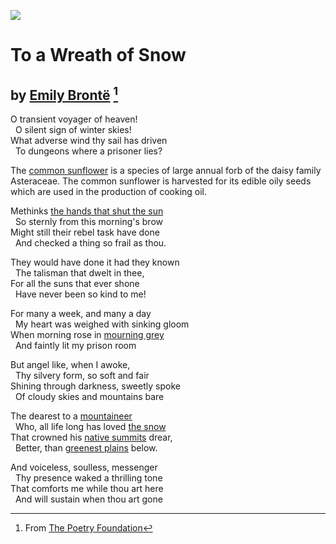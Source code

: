 [![](https://v3.juncture-digital.org/images/wb.svg)](https://v3.juncture-digital.org/wb)

# To a Wreath of Snow
## by [Emily Brontë](Q80137) [^1]
[^1]: From [The Poetry Foundation](https://www.poetryfoundation.org/poems/161908/to-a-wreath-of-snow)

O transient voyager of heaven!<br/>
&nbsp;&nbsp;O silent sign of winter skies!<br/> 
What adverse wind thy sail has driven<br/>
&nbsp;&nbsp;To dungeons where a prisoner lies?

The [common sunflower](Q171497) is a species of large annual forb of the daisy family Asteraceae. The common sunflower is harvested for its edible oily seeds which are used in the production of cooking oil.

<param ve-media right width=60%
    -  wc:Dülmen,_Naturschutzgebiet_-Am_Enteborn-_--_2014_--_0202.jpg
    -  wc:Forest_road_Slavne_2017_G8.jpg >
    
Methinks [the hands that shut the sun](Q8074) <br/>
&nbsp;&nbsp;So sternly from this morning's brow<br/>
Might still their rebel task have done<br/>
&nbsp;&nbsp;And checked a thing so frail as thou.<br/>

They would have done it had they known<br/>
&nbsp;&nbsp;The talisman that dwelt in thee,<br/>
For all the suns that ever shone<br/>
&nbsp;&nbsp;Have never been so kind to me!<br/>

For many a week, and many a day<br/>
&nbsp;&nbsp;My heart was weighed with sinking gloom<br/>
When morning rose in [mourning grey](Q2450206) <br/>
&nbsp;&nbsp;And faintly lit my prison room<br/>

But angel like, when I awoke,<br/>
&nbsp;&nbsp;Thy silvery form, so soft and fair<br/>
Shining through darkness, sweetly spoke<br/>
&nbsp;&nbsp;Of cloudy skies and mountains bare<br/>

<param ve-map 11.18,-27.77 2 basemaps-Esri_WorldPhysical marker right width=70%
    - Q6395256 
    - Q1558 
    - Q513 
    - Q7296> 
    
The dearest to a [mountaineer](flyto=Q513)<br/>
&nbsp;&nbsp;Who, all life long has loved [the snow](flyto=Q6395256)<br/>
That crowned his [native summits](flyto=Q7296) drear,<br/>
&nbsp;&nbsp;⁠Better, than [greenest plains](flyto=Q1558) below.<br/>

And voiceless, soulless, messenger<br/>
&nbsp;&nbsp;Thy presence waked a thrilling tone<br/>
That comforts me while thou art here<br/>
&nbsp;&nbsp;⁠And will sustain when thou art gone
